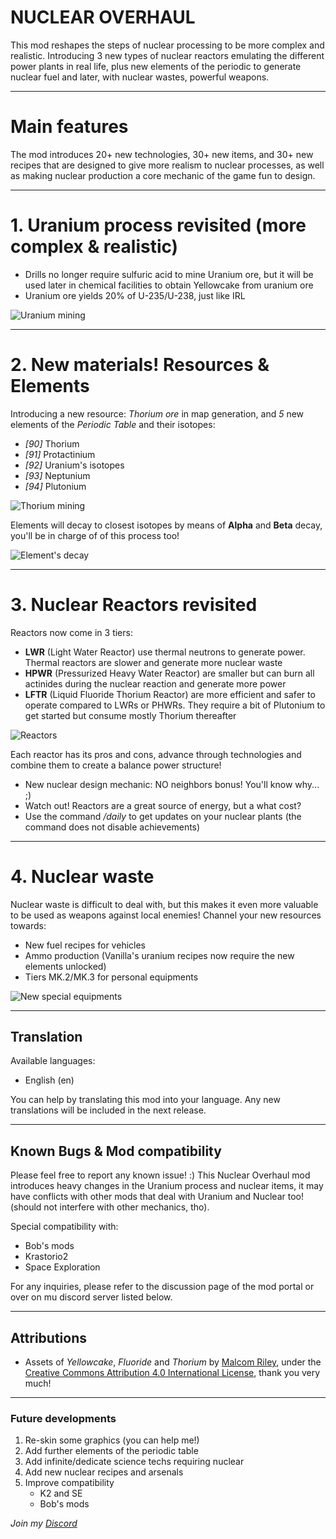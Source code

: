 # NUCLEAR OVERHAUL


This mod reshapes the steps of nuclear processing to be more complex and realistic. Introducing 3 new types of nuclear reactors emulating the different power plants in real life, plus new elements of the periodic to generate nuclear fuel and later, with nuclear wastes, powerful weapons.

---

# Main features
The mod introduces 20+ new technologies, 30+ new items, and 30+ new recipes that are designed to give more realism to nuclear processes, as well as making nuclear production a core mechanic of the game fun to design. 

---

# 1. Uranium process revisited (more complex & realistic) 
   - Drills no longer require sulfuric acid to mine Uranium ore, but it will be used later in chemical facilities to obtain Yellowcake from uranium ore
   - Uranium ore yields 20% of U-235/U-238, just like IRL


![Uranium mining](https://assets-mod.factorio.com/assets/9ad1173c6c39bb3a93d9d70f957ff52d24d8f142.png)

---

# 2. New materials! Resources & Elements
Introducing a new resource: *Thorium ore* in map generation, and *5* new elements of the *Periodic Table* and their isotopes:

   - *[90]* Thorium
   - *[91]* Protactinium
   - *[92]* Uranium's isotopes
   - *[93]* Neptunium
   - *[94]* Plutonium


![Thorium mining](https://assets-mod.factorio.com/assets/34189b52ee5800dfcdfe57dcf40d5f091bba93ed.png)


Elements will decay to closest isotopes by means of **Alpha** and **Beta** decay, you'll be in charge of of this process too!


![Element's decay](https://assets-mod.factorio.com/assets/82f43b493a900b66555f2018cd991f1841448b3c.png)

---

# 3. Nuclear Reactors revisited
Reactors now come in 3 tiers: 

   - **LWR** (Light Water Reactor) use thermal neutrons to generate power. Thermal reactors are slower and generate more nuclear waste
   - **HPWR** (Pressurized Heavy Water Reactor) are smaller but can burn all actinides during the nuclear reaction and generate more power
   - **LFTR** (Liquid Fluoride Thorium Reactor) are more efficient and safer to operate compared to LWRs or PHWRs. They require a bit of Plutonium to get started but consume mostly Thorium thereafter


![Reactors](https://assets-mod.factorio.com/assets/cc847009371f3d01b4223ea9053f43d905436e1f.png)

   
Each reactor has its pros and cons, advance through technologies and combine them to create a balance power structure!

   - New nuclear design mechanic: NO neighbors bonus! You'll know why... ;)
   - Watch out! Reactors are a great source of energy, but a what cost?
   - Use the command */daily* to get updates on your nuclear plants (the command does not disable achievements)

---

# 4. Nuclear waste
Nuclear waste is difficult to deal with, but this makes it even more valuable to be used as weapons against local enemies! Channel your new resources towards:

- New fuel recipes for vehicles
- Ammo production (Vanilla's uranium recipes now require the new elements unlocked)
- Tiers MK.2/MK.3 for personal equipments


![New special equipments](https://assets-mod.factorio.com/assets/07a408aff61d8a371e054e2ec1cf703b629aa77b.png)

---

## Translation
Available languages:
- English (en)

You can help by translating this mod into your language. Any new translations will be included in the next release.

---

## Known Bugs & Mod compatibility
Please feel free to report any known issue! :) 
This Nuclear Overhaul mod introduces heavy changes in the Uranium process and nuclear items, it may have conflicts with other mods that deal with Uranium and Nuclear too! (should not interfere with other mechanics, tho). 

Special compatibility with:
- Bob's mods
- Krastorio2
- Space Exploration

For any inquiries, please refer to the discussion page of the mod portal or over on mu discord server listed below.

---

## Attributions
- Assets of *Yellowcake*, *Fluoride* and *Thorium* by [Malcom Riley](https://github.com/malcolmriley/unused-renders), under the [Creative Commons Attribution 4.0 International License](https://creativecommons.org/licenses/by/4.0/), thank you very much!

---

### Future developments
1. Re-skin some graphics (you can help me!)
2. Add further elements of the periodic table
3. Add infinite/dedicate science techs requiring nuclear
4. Add new nuclear recipes and arsenals
5. Improve compatibility
   - K2 and SE 
   - Bob's mods

*Join my [Discord](https://discord.gg/pq6bWs8KTY)*
